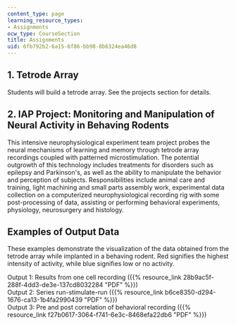```yaml
---
content_type: page
learning_resource_types:
- Assignments
ocw_type: CourseSection
title: Assignments
uid: 6fb792b2-6a15-6f86-bb98-8b6324ea46d8
---
```


1\. Tetrode Array
-----------------

Students will build a tetrode array. See the projects section for details.

2\. IAP Project: Monitoring and Manipulation of Neural Activity in Behaving Rodents
-----------------------------------------------------------------------------------

This intensive neurophysiological experiment team project probes the neural mechanisms of learning and memory through tetrode array recordings coupled with patterned microstimulation. The potential outgrowth of this technology includes treatments for disorders such as epilepsy and Parkinson's, as well as the ability to manipulate the behavior and perception of subjects. Responsibilities include animal care and training, light machining and small parts assembly work, experimental data collection on a computerized neurophysiological recording rig with some post-processing of data, assisting or performing behavioral experiments, physiology, neurosurgery and histology.

Examples of Output Data
-----------------------

These examples demonstrate the visualization of the data obtained from the tetrode array while implanted in a behaving rodent. Red signifies the highest intensity of activity, while blue signifies low or no activity.

Output 1: Results from one cell recording ({{% resource_link 28b9ac5f-288f-4dd3-de3e-137cd8032284 "PDF" %}})  
Output 2: Series run-stimulate-run ({{% resource_link b6ce8350-d294-1676-ca13-1b4fa2990439 "PDF" %}})  
Output 3: Pre and post correlation of behavioral recording ({{% resource_link f27b0617-3064-f741-6e3c-8468efa22db6 "PDF" %}})